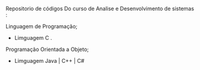 Repositorio de códigos Do curso de 
Analise e Desenvolvimento de sistemas :

Linguagem de Programação;

 * Limguagem C .

Programação Orientada a Objeto;

 * Limguagem Java | C++ | C#